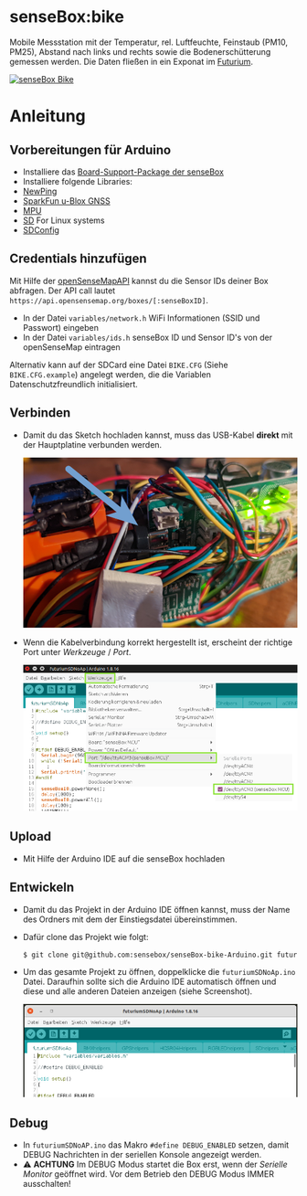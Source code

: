 # senseBox:bike 
Mobile Messstation mit der Temperatur, rel. Luftfeuchte, Feinstaub (PM10, PM25), Abstand nach links und rechts sowie die Bodenerschütterung gemessen werden. Die Daten fließen in ein Exponat im [Futurium](https://futurium.de). 


[![senseBox Bike](https://raw.githubusercontent.com/sensebox/senseBox-bike-Arduino/main/senseBox_bike.png "senseBox Bike")](https://raw.githubusercontent.com/sensebox/senseBox-bike-Arduino/main/senseBox_bike.png "senseBox Bike")


# Anleitung 
## Vorbereitungen für Arduino 
 - Installiere das [Board-Support-Package der senseBox](https://docs.sensebox.de/arduino/board-support-package-installieren/ "Board-Support-Package der senseBxo") 
 - Installiere folgende Libraries: 
  - [NewPing](https://www.arduino.cc/reference/en/libraries/newping "NewPing")
  - [SparkFun u-Blox GNSS](https://www.arduino.cc/reference/en/libraries/sparkfun-u-blox-gnss-arduino-library/ "SparkFun u-Blox GNSS")
  - [MPU](https://github.com/adafruit/Adafruit_MPU6050)
  - [SD](https://www.arduino.cc/en/Reference/SD "SD") For Linux systems
  - [SDConfig](https://github.com/Fuzzer11/SDconfig)
  
## Credentials hinzufügen 
Mit Hilfe der [openSenseMapAPI](https://api.opensensemap.org/) kannst du die Sensor IDs deiner Box abfragen. Der API call lautet `https://api.opensensemap.org/boxes/[:senseBoxID]`.
 - In der Datei `variables/network.h` WiFi Informationen (SSID und Passwort) eingeben 
 - In der Datei `variables/ids.h` senseBox ID und Sensor ID's von der openSenseMap eintragen 

Alternativ kann auf der SDCard eine Datei `BIKE.CFG` (Siehe `BIKE.CFG.example`) angelegt werden, die die Variablen Datenschutzfreundlich initialisiert.

## Verbinden
 - Damit du das Sketch hochladen kannst, muss das USB-Kabel **direkt** mit der Hauptplatine verbunden werden.

    ![senseBox:bike / USB-Port](sensebox-usb-port.png "senseBox:bike / USB-Port")

 - Wenn die Kabelverbindung korrekt hergestellt ist, erscheint der richtige Port unter *Werkzeuge* / *Port*.

    ![Arduino IDE / Eintrag im Port-Menü](arduino-ide-port-entry.png "Arduino IDE / Eintrag im Port-Menü")

## Upload
- Mit Hilfe der Arduino IDE auf die senseBox hochladen

## Entwickeln
 - Damit du das Projekt in der Arduino IDE öffnen kannst, muss der Name des Ordners mit dem der Einstiegsdatei übereinstimmen.
 - Dafür clone das Projekt wie folgt:

   ``` bash
   $ git clone git@github.com:sensebox/senseBox-bike-Arduino.git futuriumSDNoAp
   ```
  - Um das gesamte Projekt zu öffnen, doppelklicke die `futuriumSDNoAp.ino` Datei. Daraufhin sollte sich die Arduino IDE automatisch öffnen und diese und alle anderen Dateien anzeigen (siehe Screenshot).

    ![Arduino IDE Screenshot](arduino-ide-screenshot.png "Arduino IDE Screenshot")

## Debug 

- In `futuriumSDNoAP.ino` das Makro `#define DEBUG_ENABLED` setzen, damit DEBUG Nachrichten in der seriellen Konsole angezeigt werden.
- ⚠️ **ACHTUNG** Im DEBUG Modus startet die Box erst, wenn der *Serielle Monitor* geöffnet wird. Vor dem Betrieb den DEBUG Modus IMMER ausschalten!
